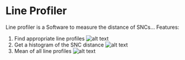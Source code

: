 # Line Profiler

Line profiler is a Software to measure the distance of SNCs...
Features:
1. Find appropriate line profiles
![alt text](https://github.com/super-resolution/line_profiler/images/profiles.tif)
2. Get a histogram of the SNC distance
![alt text](https://github.com/super-resolution/line_profiler/images/Histogram.png)
3. Mean of all line profiles
![alt text](https://github.com/super-resolution/line_profiler/images/profiles.png)
